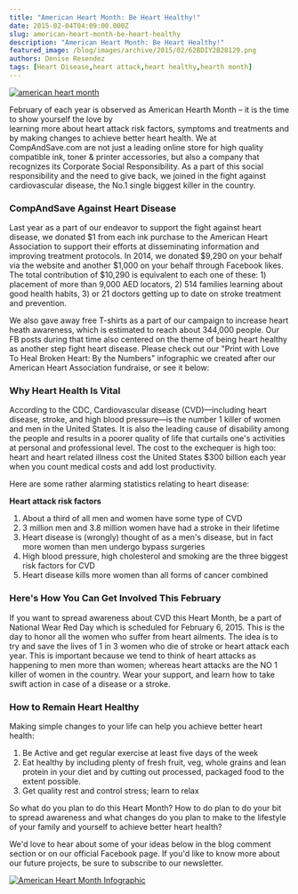 ```yaml
---
title: "American Heart Month: Be Heart Healthy!"
date: 2015-02-04T04:09:00.000Z
slug: american-heart-month-be-heart-healthy
description: "American Heart Month: Be Heart Healthy!"
featured_image: /blog/images/archive/2015/02/62BDIY2B28129.png
authors: Denise Resendez
tags: [Heart Disease,heart attack,heart healthy,hearth month]
---
```


[![american heart month](/blog/images/6-DIY.png "American Heart Month at CompAndSave")](/blog/images/6-DIY-1-.png)

February of each year is observed as American Hearth Month – it is the time to show yourself the love by   
learning more about heart attack risk factors, symptoms and treatments and by making changes to achieve better heart health. We at CompAndSave.com are not just a leading online store for high quality compatible ink, toner & printer accessories, but also a company that recognizes its Corporate Social Responsibility. As a part of this social responsibility and the need to give back, we joined in the fight against cardiovascular disease, the No.1 single biggest killer in the country.

#### 

### CompAndSave Against Heart Disease

Last year as a part of our endeavor to support the fight against heart disease, we donated $1 from each ink purchase to the American Heart Association to support their efforts at disseminating information and improving treatment protocols. In 2014, we donated $9,290 on your behalf via the website and another $1,000 on your behalf through Facebook likes. The total contribution of $10,290 is equivalent to each one of these: 1) placement of more than 9,000 AED locators, 2) 514 families learning about good health habits, 3) or 21 doctors getting up to date on stroke treatment and prevention.

We also gave away free T-shirts as a part of our campaign to increase heart heath awareness, which is estimated to reach about 344,000 people. Our FB posts during that time also centered on the theme of being heart healthy as another step fight heart disease. Please check out our "Print with Love To Heal Broken Heart: By the Numbers" infographic we created after our American Heart Association fundraise, or see it below:

### Why Heart Health Is Vital

According to the CDC, Cardiovascular disease (CVD)—including heart disease, stroke, and high blood pressure—is the number 1 killer of women and men in the United States. It is also the leading cause of disability among the people and results in a poorer quality of life that curtails one's activities at personal and professional level. The cost to the exchequer is high too: heart and heart related illness cost the United States $300 billion each year when you count medical costs and add lost productivity.

Here are some rather alarming statistics relating to heart disease:

 **Heart attack risk factors**

1. About a third of all men and women have some type of CVD
2. 3 million men and 3.8 million women have had a stroke in their lifetime
3. Heart disease is (wrongly) thought of as a men's disease, but in fact more women than men undergo bypass surgeries
4. High blood pressure, high cholesterol and smoking are the three biggest risk factors for CVD
5. Heart disease kills more women than all forms of cancer combined

### 

### Here's How You Can Get Involved This February 

If you want to spread awareness about CVD this Heart Month, be a part of National Wear Red Day which is scheduled for February 6, 2015\. This is the day to honor all the women who suffer from heart ailments. The idea is to try and save the lives of 1 in 3 women who die of stroke or heart attack each year. This is important because we tend to think of heart attacks as happening to men more than women; whereas heart attacks are the NO 1 killer of women in the country. Wear your support, and learn how to take swift action in case of a disease or a stroke.

### How to Remain Heart Healthy 

Making simple changes to your life can help you achieve better heart health:

1. Be Active and get regular exercise at least five days of the week
2. Eat healthy by including plenty of fresh fruit, veg, whole grains and lean protein in your diet and by cutting out processed, packaged food to the extent possible.
3. Get quality rest and control stress; learn to relax

So what do you plan to do this Heart Month? How to do plan to do your bit to spread awareness and what changes do you plan to make to the lifestyle of your family and yourself to achieve better heart health?

We'd love to hear about some of your ideas below in the blog comment section or on our official Facebook page. If you'd like to know more about our future projects, be sure to subscribe to our newsletter.

[![American Heart Month Infographic ](/blog/images/1.png "American Heart Month Infographic by CompAndSave")](/blog/images/1.png)